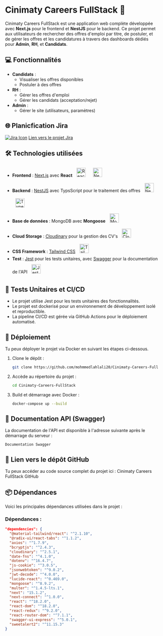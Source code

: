 # Cinimaty Careers FullStack 🚀

Cinimaty Careers FullStack est une application web complète développée avec **Next.js** pour le frontend et **NestJS** pour le backend. Ce projet permet aux utilisateurs de rechercher des offres d'emploi par titre, de postuler, et de gérer les offres et les candidatures à travers des dashboards dédiés pour **Admin**, **RH**, et **Candidats**.

## 💻 Fonctionnalités

- **Candidats** : 
  - Visualiser les offres disponibles
  - Postuler à des offres
- **RH** : 
  - Gérer les offres d'emploi
  - Gérer les candidats (acceptation/rejet)
- **Admin** :
  - Gérer le site (utilisateurs, paramètres)

## 🌐 Planicfication Jira 
 [![Jira Icon](https://img.icons8.com/color/48/000000/jira.png)](https://mohmmedlaeh81.atlassian.net/jira/software/c/projects/CCA/list) [Lien vers le projet Jira](https://mohmmedlaeh81.atlassian.net/jira/software/c/projects/CCA/list)


## 🛠️ Technologies utilisées

- **Frontend** : [Next.js](https://nextjs.org/) avec **React** <img style="margin: 10px" src="https://profilinator.rishav.dev/skills-assets/react-original-wordmark.svg" alt="React" height="30" />  <img style="margin: 10px" src="https://profilinator.rishav.dev/skills-assets/nextjs.png" alt="NextJS" height="30" /></a>
- **Backend** : [NestJS](https://nestjs.com/) avec TypsScript pour le traitement des offres <img style="margin: 10px" src="https://nestjs.com/img/logo.svg" alt="NestJS" height="30" />
<img style="margin: 10px" src="https://profilinator.rishav.dev/skills-assets/typescript-original.svg" alt="TypeScript" height="30" /></a> 
- **Base de données** : MongoDB avec **Mongoose** <img style="margin: 10px" src="https://profilinator.rishav.dev/skills-assets/mongodb-original-wordmark.svg" alt="MongoDB" height="30" />
- **Cloud Storage** : [Cloudinary](https://cloudinary.com/) pour la gestion des CV's <img style="margin: 10px" src="https://upload.wikimedia.org/wikipedia/commons/0/0b/Cloudinary_logo.png" alt="Cloudinary" height="30" />
- **CSS Framework** : [Tailwind CSS](https://tailwindcss.com/) <img style="margin: 10px" src="https://profilinator.rishav.dev/skills-assets/tailwindcss.svg" alt="Tailwind CSS" height="30" />
- **Test** : [Jest](https://jestjs.io/) pour les tests unitaires, avec [Swagger](https://swagger.io/) pour la documentation de l'API <img style="margin: 10px" src="https://profilinator.rishav.dev/skills-assets/jest.svg" alt="Jest" height="30" />



## 🧪 Tests Unitaires et CI/CD

- Le projet utilise Jest pour les tests unitaires des fonctionnalités.
- Le projet est dockerisé pour un environnement de développement isolé et reproductible.
- La pipeline CI/CD est gérée via GitHub Actions pour le déploiement automatisé.



## 🚀 Déploiement

Tu peux déployer le projet via Docker en suivant les étapes ci-dessous.

1. Clone le dépôt :

    ```bash
    git clone https://github.com/mohmmedlahlali20/Cinimaty-Careers-FullStack-.git
    ```

2. Accède au répertoire du projet :

    ```bash
    cd Cinimaty-Careers-FullStack
    ```

3. Build et démarrage avec Docker :

    ```bash
    docker-compose up --build
    ```



## 📖 Documentation API (Swagger)

La documentation de l'API est disponible à l'adresse suivante après le démarrage du serveur :

    Documentation Swagger

## 📌 Lien vers le dépôt GitHub

Tu peux accéder au code source complet du projet ici : Cinimaty Careers FullStack GitHub


## 📦 Dépendances

Voici les principales dépendances utilisées dans le projet :

### Dépendances :
```json
"dependencies": {
  "@material-tailwind/react": "^2.1.10",
  "@radix-ui/react-tabs": "^1.1.2",
  "axios": "^1.7.9",
  "bcryptjs": "^2.4.3",
  "cloudinary": "^2.5.1",
  "date-fns": "^4.1.0",
  "dotenv": "^16.4.7",
  "js-cookie": "^3.0.5",
  "jsonwebtoken": "^9.0.2",
  "jwt-decode": "^4.0.0",
  "lucide-react": "^0.469.0",
  "mongoose": "^8.9.2",
  "multer": "^1.4.5-lts.1",
  "next": "15.1.2",
  "next-connect": "^1.0.0",
  "react": "^18.2.0",
  "react-dom": "^18.2.0",
  "react-redux": "^9.2.0",
  "react-router-dom": "^7.1.1",
  "swagger-ui-express": "^5.0.1",
  "sweetalert2": "^11.15.3"
}
